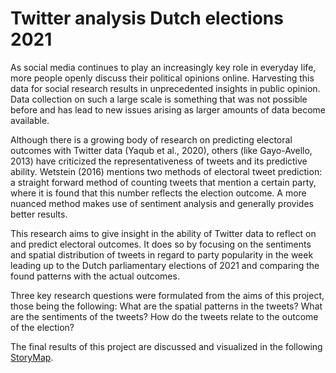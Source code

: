 # Twitter analysis Dutch elections 2021

As social media continues to play an increasingly key role in everyday life, more people openly discuss their political opinions online. Harvesting this data for social research results in unprecedented insights in public opinion. Data collection on such a large scale is something that was not possible before and has lead to new issues arising as larger amounts of data become available.

Although there is a growing body of research on predicting electoral outcomes with Twitter data (Yaqub et al., 2020), others (like Gayo-Avello, 2013) have criticized the representativeness of tweets and its predictive ability. Wetstein (2016) mentions two methods of electoral tweet prediction: a straight forward method of counting tweets that mention a certain party, where it is found that this number reflects the election outcome. A more nuanced method makes use of sentiment analysis and generally provides better results.

This research aims to give insight in the ability of Twitter data to reflect on and predict electoral outcomes. It does so by focusing on the sentiments and spatial distribution of tweets in regard to party popularity in the week leading up to the Dutch parliamentary elections of 2021 and comparing the found patterns with the actual outcomes.  

Three key research questions were formulated from the aims of this project, those being the following:
    What are the spatial patterns in the tweets?
    What are the sentiments of the tweets?
    How do the tweets relate to the outcome of the election?

The final results of this project are discussed and visualized in the following [StoryMap](https://storymaps.arcgis.com/stories/c09bda1912464431b43bd8bc5fc7de40).
